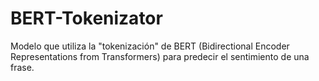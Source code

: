 # BERT-Tokenizator
Modelo que utiliza la "tokenización" de BERT (Bidirectional Encoder Representations from Transformers) para predecir el sentimiento de una frase.
